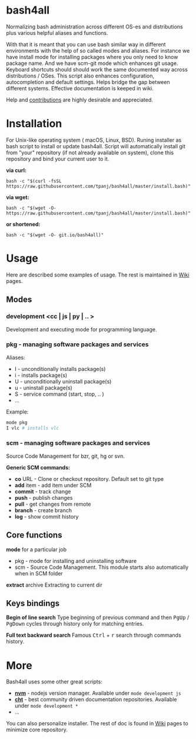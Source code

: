 # bash4all
Normalizing bash administration across different OS-es and distributions plus various helpful aliases and functions.

With that it is meant that you can use bash similar way in different environments 
with the help of so called modes and aliases.
For instance we have install mode for installing packages where
you only need to know package name.
And we have scm-git mode which enhances git usage.
Keyboard shortcuts should should work the same documented way across distributions / OSes.
This script also enhances configuration, autocompletion and default settings.
Helps bridge the gap between different systems.
Effective documentation is keeped in wiki.

Help and [contributions](https://github.com/tpanj/bash4all/wiki/Contribute)
are highly desirable and appreciated.

# Installation
For Unix-like operating system ( macOS, Linux, BSD).
Runing installer as bash script to install or update bash4all.
Script will automatically install git from "your" repository 
(if not already available on system),
clone this repository and bind your current user to it.

**via curl:**

    bash -c "$(curl -fsSL https://raw.githubusercontent.com/tpanj/bash4all/master/install.bash)"

**via wget:**

    bash -c "$(wget -O- https://raw.githubusercontent.com/tpanj/bash4all/master/install.bash)"

**or shortened:**

    bash -c "$(wget -O- git.io/bash4all)"

# Usage
Here are described some examples of usage. The rest is maintained in [Wiki](https://github.com/tpanj/bash4all/wiki) pages.

## Modes
### development <cc | js | py | .. >
Development and executing mode for programming language.

### pkg - managing software packages and services
Aliases:
* I - unconditionally installs package(s)
* i - installs package(s)
* U - unconditionally uninstall package(s)
* u - uninstall package(s)
* S - service command (start, stop, .. )
* ...

Example:
```bash
mode pkg
I vlc # installs vlc
```
### scm - managing software packages and services
Source Code Management for bzr, git, hg or svn.

**Generic SCM commands:**
* **co** URL - Clone or checkout repository. Default set to git type
* **add** item - add item under SCM
* **commit** - track change
* **push** - publish changes
* **pull** - get changes from remote
* **branch** - create branch
* **log** - show commit history

## Core functions
**mode** for a particular job
* pkg -  mode for installing and uninstalling software
* scm - Source Code Management. This module starts also automatically when in SCM folder

**extract** archive
Extracting to current dir

## Keys bindings

**Begin of line search**
Type beginning of previous command and then <kbd>PgUp</kbd> / <kbd>PgDown</kbd>
cycles through history only for matching entries.

**Full text backward search**
Famous <kbd>Ctrl</kbd> + <kbd>r</kbd> search through commands history.

# More

Bash4all uses some other great scripts:
* **[nvm](https://github.com/nvm-sh/nvm)** - nodejs version manager. Available under `mode development js`
* **[cht](https://github.com/chubin/cheat.sh)** - best community driven documentation repositories. Available under `mode development *`
* ...

You can also personalize installer. The rest of doc is found in 
[Wiki](https://github.com/tpanj/bash4all/wiki) pages to minimize core repository.
